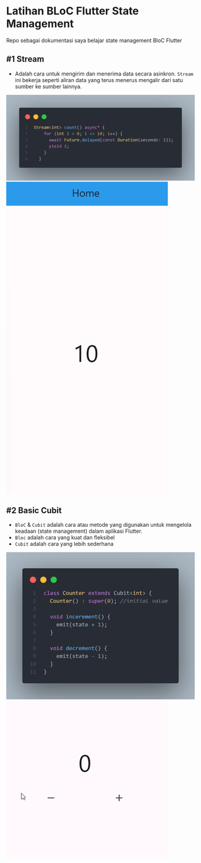 # Latihan BLoC Flutter State Management

Repo sebagai dokumentasi saya belajar state management BloC Flutter

## #1 Stream

- Adalah cara untuk mengirim dan menerima data secara asinkron. `Stream` ini bekerja seperti aliran data yang terus menerus mengalir dari satu sumber ke sumber lainnya.

![stream pic](pic/stream.png)
![stream pic](pic/stream.gif)

## #2 Basic Cubit

- `BloC` & `Cubit` adalah cara atau metode yang digunakan untuk mengelola keadaan (state management) dalam aplikasi Flutter.
- `Bloc` adalah cara yang kuat dan fleksibel
- `Cubit` adalah cara yang lebih sederhana

![basic cubit pic](pic/basic_cubit.png)
![basic cubit pic](pic/basic_cubit.gif)
